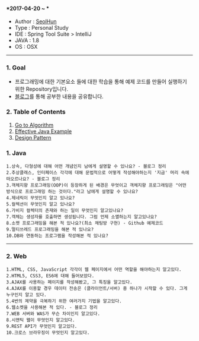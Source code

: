 #### *2017-04-20 ~ *  
- Author : [SeolHun](http://github.com/SeolHun)
- Type : Personal Study
- IDE : Spring Tool Suite > IntelliJ
- JAVA : 1.8
- OS : OSX  
---
### 1. Goal
- 프로그래밍에 대한 기본요소 들에 대한 학습을 통해 예제 코드를 만들어 실행하기 위한 Repository입니다.
- [블로그](http://postitforhooney.tistory.com/entry/Important-%ED%94%84%EB%A1%9C%EA%B7%B8%EB%9E%98%EB%A8%B8%EB%A1%9C%EC%84%9C-%EC%A7%88%EB%AC%B8%EC%97%90-%EC%A0%95%EB%8B%B5%EC%9D%84-%EC%B0%BE%EA%B8%B0-%EC%9C%84%ED%95%B4-%EB%85%B8%EB%A0%A5%ED%95%98%EB%8A%94-%EC%97%AC%EC%A0%95-%EC%A7%88%EB%AC%B8%EC%97%90-%EB%8B%B5%ED%95%98%EA%B8%B0)를 통해 공부한 내용을 공유합니다.

### 2. Table of Contents
1. [Go to Algorithm](https://github.com/Seolhun/java-example/tree/master/src/main/java/com/algorithm)
2. [Effective Java Example](https://github.com/Seolhun/java-example/tree/master/src/main/java/com/effective/)
3. [Design Pattern](https://github.com/Seolhun/java-example/tree/master/src/main/java/com/pattern/)

### 1. Java
	1.상속, 다형성에 대해 어떤 개념인지 남에게 설명할 수 있나요? - 블로그 정리
	2.추상클래스, 인터페이스 각각에 대해 문법적으로 어떻게 작성해야하는지 '지금' 머리 속에 떠오르나요? - 블로그 정리
	3.객체지향 프로그래밍(OOP)이 등장하게 된 배경은 무엇이고 객체지향 프로그래밍은 "어떤 방식으로 프로그래밍 하는 것이다."라고 남에게 설명할 수 있나요?
	4.제네릭이 무엇인지 알고 있나요?
	5.컬렉션이 무엇인지 알고 있나요?
	6.가비지 컬렉터의 존재와 하는 일이 무엇인지 알고있나요?
	7.객체는 생성자를 호출하면 생성됩니다. 그럼 언제 소멸하는지 알고있나요?
	8.소켓 프로그래밍을 해본 적 있나요?(최소 채팅방 구현) - Github 예제코드
	9.멀티쓰레드 프로그래밍을 해본 적 있나요?
	10.DB와 연동하는 프로그램을 작성해본 적 있나요?
---
### 2. Web
	1.HTML, CSS, JavaScript 각각이 웹 페이지에서 어떤 역할을 해야하는지 알고있다.
	2.HTML5, CSS3, ES6에 대해 들어보았다.
	3.AJAX를 사용하는 페이지를 작성해봤고, 그 특징을 알고있다.
	4.AJAX를 이용할 경우 데이터 전송은 (클라이언트/서버) 중 하나가 시작할 수 있다. 그게 누구인지 알고 있다.
	5.4번의 제약을 극복하기 위한 여러가지 기법을 알고있다.
	6.웹소켓을 사용해본 적 있다. - 블로그 정리
	7.WEB 서버와 WAS가 무슨 차이인지 알고있다.
	8.시맨틱 웹이 무엇인지 알고있다.
	9.REST API가 무엇인지 알고있다.
	10.크로스 브라우징이 무엇인지 알고있다.